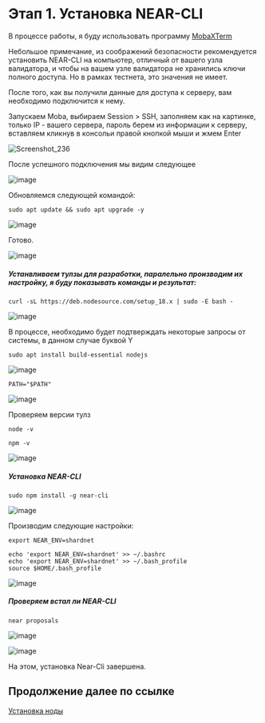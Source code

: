 # Этап 1. Установка NEAR-CLI

В процессе работы, я буду использовать программу [MobaXTerm](https://download.mobatek.net/2212022060563542/MobaXterm_Portable_v22.1.zip)

Небольшое примечание, из соображений безопасности рекомендуется установить NEAR-CLI на компьютер, отличный от вашего узла валидатора, и чтобы на вашем узле валидатора не хранились ключи полного доступа. Но в рамках тестнета, это значения не имеет.

После того, как вы получили данные для доступа к серверу, вам необходимо подключится к нему.

Запускаем Moba, выбираем Session > SSH, заполняем как на картинке, только IP - вашего сервера, пароль берем из информации к серверу, вставляем кликнув в консольи правой кнопкой мыши и жмем Enter

![Screenshot_236](https://user-images.githubusercontent.com/107760840/184492844-814c73c5-f2ed-4962-b745-f39f6a847aee.png)

После успешного подключения мы видим следующее 

![image](https://user-images.githubusercontent.com/107760840/184492890-f7aeab44-160a-442c-9533-8d070afcfdf9.png)

Обновляемся следующей командой:

```
sudo apt update && sudo apt upgrade -y
```
![image](https://user-images.githubusercontent.com/107760840/184493616-268d8887-9dc6-4d0e-944f-07cfa4699492.png)

Готово.

![image](https://user-images.githubusercontent.com/107760840/184493633-86de89f8-e9fa-4a73-b142-5c2911204d52.png)


##### Устанвливаем тулзы для разработки, паралельно производим их настройку, я буду показывать команды и результат:
```
curl -sL https://deb.nodesource.com/setup_18.x | sudo -E bash -  
```
![image](https://user-images.githubusercontent.com/107760840/184493646-da295e63-4f81-4ecb-a100-fabf700282dd.png)

В процессе, необходимо будет подтверждать некоторые запросы от системы, в данном случае буквой Y

```
sudo apt install build-essential nodejs

```
![image](https://user-images.githubusercontent.com/107760840/184493662-2644125a-57cc-4f1f-ba81-69a70b0fa3f7.png)

```
PATH="$PATH"
```
![image](https://user-images.githubusercontent.com/107760840/184493707-6abc618e-9e0e-4143-9d9e-7d8dac00d456.png)

Проверяем версии тулз
```
node -v
```
```
npm -v
```

![image](https://user-images.githubusercontent.com/107760840/184493739-c9b34984-4248-41dd-82e9-ab3efc2b6f7b.png)

##### Установка NEAR-CLI

```
sudo npm install -g near-cli
```
![image](https://user-images.githubusercontent.com/107760840/184493816-46e01ca9-7bdb-4663-a9fb-67fb83c83200.png)

Производим следующие настройки:

```
export NEAR_ENV=shardnet
```
```
echo 'export NEAR_ENV=shardnet' >> ~/.bashrc
echo 'export NEAR_ENV=shardnet' >> ~/.bash_profile
source $HOME/.bash_profile
```
![image](https://user-images.githubusercontent.com/107760840/184493895-dbd22dce-057e-4635-9441-610e71d1fccd.png)

##### Проверяем встал ли NEAR-CLI

```
near proposals
```

![image](https://user-images.githubusercontent.com/107760840/184493913-cef02a01-d429-4b52-ac6b-60b658a96fbe.png)

![image](https://user-images.githubusercontent.com/107760840/184493924-bc102741-002b-412b-b778-620bc2307485.png)

На этом, установка Near-Cli завершена.

## Продолжение далее по ссылке

[Установка ноды](./002.md)
